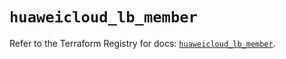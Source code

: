 # `huaweicloud_lb_member`

Refer to the Terraform Registry for docs: [`huaweicloud_lb_member`](https://registry.terraform.io/providers/huaweicloud/huaweicloud/1.71.1/docs/resources/lb_member).
